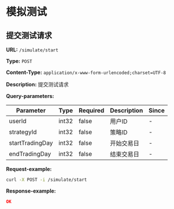 
# 模拟测试
## 提交测试请求

**URL:** `/simulate/start`

**Type:** `POST`


**Content-Type:** `application/x-www-form-urlencoded;charset=UTF-8`

**Description:** 提交测试请求



**Query-parameters:**

| Parameter | Type | Required | Description | Since |
|-----------|------|----------|-------------|-------|
|userId|int32|false|用户ID|-|
|strategyId|int32|false|策略ID|-|
|startTradingDay|int32|false|开始交易日|-|
|endTradingDay|int32|false|结束交易日|-|


**Request-example:**
```bash
curl -X POST -i /simulate/start
```

**Response-example:**
```json
OK
```

